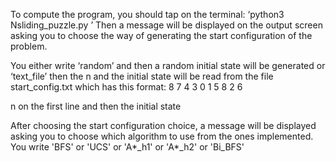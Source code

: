 To compute the program, you should tap on the terminal:
        ‘python3 Nsliding_puzzle.py ’
Then a message  will be displayed on the output screen asking you to choose the way of generating the start configuration of the problem.

You either write ‘random’ and then a random initial state will be generated or  ‘text_file’ then the n and the initial state will be read from the file start_config.txt which has this format:
8
7 4 3
0 1 5
8 2 6

n on the first line and then the initial state

After choosing the start configuration choice, a message  will be displayed asking you to choose which algorithm to use from the ones implemented.
You write 'BFS' or 'UCS' or 'A*_h1' or 'A*_h2' or 'Bi_BFS'

